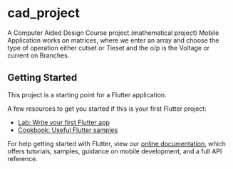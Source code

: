 # cad_project

A Computer Aided Design Course project.(mathematical project) Mobile Application works on matrices, where we enter an array and choose the type of operation either cutset or Tieset and the o/p is the Voltage or current on Branches.


## Getting Started

This project is a starting point for a Flutter application.

A few resources to get you started if this is your first Flutter project:

- [Lab: Write your first Flutter app](https://flutter.dev/docs/get-started/codelab)
- [Cookbook: Useful Flutter samples](https://flutter.dev/docs/cookbook)

For help getting started with Flutter, view our
[online documentation](https://flutter.dev/docs), which offers tutorials,
samples, guidance on mobile development, and a full API reference.
